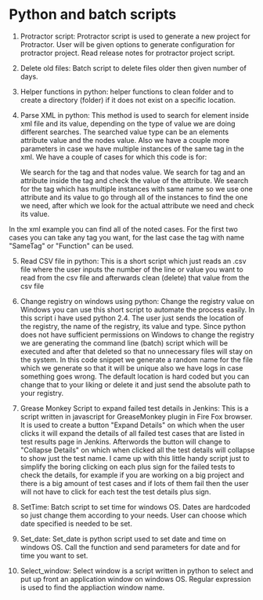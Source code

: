# Python and batch scripts


1) Protractor script:
Protractor script is used to generate a new project for Protractor.
User will be given options to generate configuration for protractor project.
Read release notes for protractor project script.

2) Delete old files:
Batch script to delete files older then given number of days.

3) Helper functions in python:
helper functions to clean folder and to create a directory (folder) if it does not exist on a specific location.

4) Parse XML in python:
This method is used to search for element inside xml file and its value, depending on the type of value we are doing different searches. The searched value type can be an elements attribute value and the nodes value. Also we have a couple more parameters in case we have multiple instances of the same tag in the xml.
We have a couple of cases for which this code is for:

    We search for the tag and that nodes value.
    We search for tag and an attribute inside the tag and check the value of the attribute.
    We search for the tag which has multiple instances with same name so we use one attribute and its value to go through all of the instances to find the one we need, after which we look for the actual attribute we need and check its value.

In the xml example you can find all of the noted cases. For the first two cases you can take any tag you want, for the last case the tag with name "SameTag" or "Function" can be used. 

5) Read CSV file in python:
This is a short script which just reads an .csv file where the user inputs the number of the line or value you want to read from the csv file and afterwards clean (delete) that value from the csv file

6) Change registry on windows using python:
Change the registry value on Windows you can use this short script to automate the process easily. In this script i have used python 2.4. The user just sends the location of the registry, the name of the registry, its value and type. Since python does not have sufficient permissions on Windows to change the registry we are generating the command line (batch) script which will be executed and after that deleted so that no unnecessary files will stay on the system. In this code snippet we generate a random name for the file which we generate so that it will be unique also we have logs in case something goes wrong. The default location is hard coded but you can change that to your liking or delete it and just send the absolute path to your registry.

7) Grease Monkey Script to expand failed test details in Jenkins:
This is a script written in javascript for GreaseMonkey plugin in Fire Fox browser. It is used to create a button "Expand Details" on which when the user clicks it will expand the details of all failed test cases that are listed in test results page in Jenkins. Afterwords the button will change to "Collapse Details" on which when clicked all the test details will collapse to show just the test name. I came up with this little handy script just to simplify the boring clicking on each plus sign for the failed tests to check the details, for example if you are working on a big project and there is a big amount of test cases and if lots of them fail then the user will not have to click for each test the test details plus sign.

8) SetTime:
Batch script to set time for windows OS. Dates are hardcoded so just change them according to your needs. User can choose which date specified is needed to be set.

9) Set_date:
Set_date is python script used to set date and time on windows OS. Call the function and send parameters for date and for time you want to set.

10) Select_window:
Select window is a script written in python to select and put up front an application window on windows OS. Regular expression is used to find the appliaction window name.

